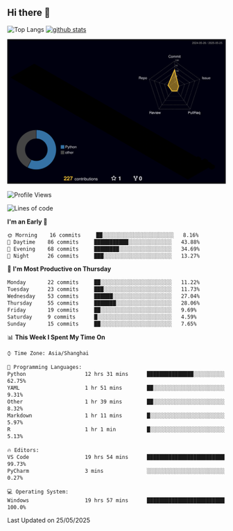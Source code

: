 ## Hi there 👋
<p align="left"> 
  <img alt="Top Langs" height="150px" src="https://github-readme-stats.vercel.app/api/top-langs/?username=Sierraki&layout=compact&show_icons=true&theme=onedark" />
  <a href="https://github.com/Sierraki/LC_Solve">
   <img alt="github stats"height="150px"  src="https://github-readme-stats.vercel.app/api/pin/?username=Sierraki&repo=LC_Solve&theme=onedark&show_icons=true" />
  </a>

![](./profile-3d-contrib/profile-night-rainbow.svg)

<!--START_SECTION:waka-->
![Profile Views](http://img.shields.io/badge/Profile%20Views-1-blue)

![Lines of code](https://img.shields.io/badge/From%20Hello%20World%20I%27ve%20Written-1635%20lines%20of%20code-blue)

**I'm an Early 🐤** 

```text
🌞 Morning    16 commits     ██░░░░░░░░░░░░░░░░░░░░░░░   8.16% 
🌆 Daytime    86 commits     ███████████░░░░░░░░░░░░░░   43.88% 
🌃 Evening    68 commits     ████████░░░░░░░░░░░░░░░░░   34.69% 
🌙 Night      26 commits     ███░░░░░░░░░░░░░░░░░░░░░░   13.27%

```
📅 **I'm Most Productive on Thursday** 

```text
Monday       22 commits     ██░░░░░░░░░░░░░░░░░░░░░░░   11.22% 
Tuesday      23 commits     ███░░░░░░░░░░░░░░░░░░░░░░   11.73% 
Wednesday    53 commits     ██████░░░░░░░░░░░░░░░░░░░   27.04% 
Thursday     55 commits     ███████░░░░░░░░░░░░░░░░░░   28.06% 
Friday       19 commits     ██░░░░░░░░░░░░░░░░░░░░░░░   9.69% 
Saturday     9 commits      █░░░░░░░░░░░░░░░░░░░░░░░░   4.59% 
Sunday       15 commits     ██░░░░░░░░░░░░░░░░░░░░░░░   7.65%

```


📊 **This Week I Spent My Time On** 

```text
⌚︎ Time Zone: Asia/Shanghai

💬 Programming Languages: 
Python                   12 hrs 31 mins      ███████████████░░░░░░░░░░   62.75% 
YAML                     1 hr 51 mins        ██░░░░░░░░░░░░░░░░░░░░░░░   9.31% 
Other                    1 hr 39 mins        ██░░░░░░░░░░░░░░░░░░░░░░░   8.32% 
Markdown                 1 hr 11 mins        █░░░░░░░░░░░░░░░░░░░░░░░░   5.97% 
R                        1 hr 1 min          █░░░░░░░░░░░░░░░░░░░░░░░░   5.13%

🔥 Editors: 
VS Code                  19 hrs 54 mins      █████████████████████████   99.73% 
PyCharm                  3 mins              ░░░░░░░░░░░░░░░░░░░░░░░░░   0.27%

💻 Operating System: 
Windows                  19 hrs 57 mins      █████████████████████████   100.0%

```


 Last Updated on 25/05/2025
<!--END_SECTION:waka-->
